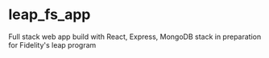 # leap_fs_app
Full stack web app build with React, Express, MongoDB stack in preparation for Fidelity's leap program
